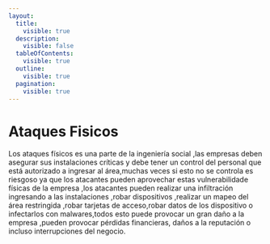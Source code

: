 ```yaml
---
layout:
  title:
    visible: true
  description:
    visible: false
  tableOfContents:
    visible: true
  outline:
    visible: true
  pagination:
    visible: true
---
```


# Ataques Fisicos

Los ataques físicos es una parte de la ingeniería social ,las empresas deben asegurar sus instalaciones críticas y debe tener un control del personal que está autorizado a ingresar al área,muchas veces si esto no se controla es riesgoso ya que los atacantes pueden aprovechar estas vulnerabilidade físicas de la empresa ,los atacantes pueden realizar una infiltración ingresando a las instalaciones ,robar dispositivos ,realizar un mapeo del área restringida ,robar tarjetas de acceso,robar datos de los dispositivo o infectarlos con malwares,todos esto puede provocar un gran daño a la empresa ,pueden provocar pérdidas financieras, daños a la reputación o incluso interrupciones del negocio.
